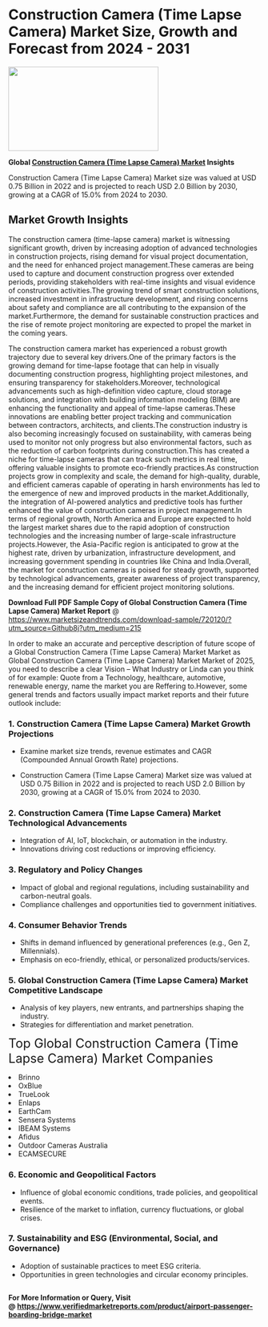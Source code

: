 <H1>Construction Camera (Time Lapse Camera) Market Size, Growth and Forecast from 2024 - 2031</H1><img class="aligncenter size-medium wp-image-584254" src="https://thirdeyenews.in/wp-content/uploads/2024/09/Global-Market-Research-300x168.jpeg" alt="" width="300" height="168" /><p><strong>Global&nbsp;<a href="https://www.marketsizeandtrends.com/download-sample/720120/?utm_source=Github8j?utm_medium=215">Construction Camera (Time Lapse Camera) Market</a> Insights</strong></p><p>Construction Camera (Time Lapse Camera) Market size was valued at USD 0.75 Billion in 2022 and is projected to reach USD 2.0 Billion by 2030, growing at a CAGR of 15.0% from 2024 to 2030.</p><p><h2>Market Growth Insights</h2> <p>The construction camera (time-lapse camera) market is witnessing significant growth, driven by increasing adoption of advanced technologies in construction projects, rising demand for visual project documentation, and the need for enhanced project management.These cameras are being used to capture and document construction progress over extended periods, providing stakeholders with real-time insights and visual evidence of construction activities.The growing trend of smart construction solutions, increased investment in infrastructure development, and rising concerns about safety and compliance are all contributing to the expansion of the market.Furthermore, the demand for sustainable construction practices and the rise of remote project monitoring are expected to propel the market in the coming years.</p> <p>The construction camera market has experienced a robust growth trajectory due to several key drivers.One of the primary factors is the growing demand for time-lapse footage that can help in visually documenting construction progress, highlighting project milestones, and ensuring transparency for stakeholders.Moreover, technological advancements such as high-definition video capture, cloud storage solutions, and integration with building information modeling (BIM) are enhancing the functionality and appeal of time-lapse cameras.These innovations are enabling better project tracking and communication between contractors, architects, and clients.The construction industry is also becoming increasingly focused on sustainability, with cameras being used to monitor not only progress but also environmental factors, such as the reduction of carbon footprints during construction.This has created a niche for time-lapse cameras that can track such metrics in real time, offering valuable insights to promote eco-friendly practices.As construction projects grow in complexity and scale, the demand for high-quality, durable, and efficient cameras capable of operating in harsh environments has led to the emergence of new and improved products in the market.Additionally, the integration of AI-powered analytics and predictive tools has further enhanced the value of construction cameras in project management.In terms of regional growth, North America and Europe are expected to hold the largest market shares due to the rapid adoption of construction technologies and the increasing number of large-scale infrastructure projects.However, the Asia-Pacific region is anticipated to grow at the highest rate, driven by urbanization, infrastructure development, and increasing government spending in countries like China and India.Overall, the market for construction cameras is poised for steady growth, supported by technological advancements, greater awareness of project transparency, and the increasing demand for efficient project monitoring solutions.<p><span class=""><strong>Download Full PDF Sample Copy of Global Construction Camera (Time Lapse Camera) Market Report</strong> @ <a href="https://www.marketsizeandtrends.com/download-sample/720120/?utm_source=Github8j?utm_medium=215" target="_blank">https://www.marketsizeandtrends.com/download-sample/720120/?utm_source=Github8j?utm_medium=215</a></span></p><p>In order to make an accurate and perceptive description of future scope of a Global&nbsp;Construction Camera (Time Lapse Camera) Market Market as Global&nbsp;Construction Camera (Time Lapse Camera) Market Market of 2025, you need to describe a clear Vision &ndash; What Industry or Linda can you think of for example: Quote from a Technology, healthcare, automotive, renewable energy, name the market you are Reffering to.However, some general trends and factors usually impact market reports and their future outlook include:</p><h3>1.&nbsp;<strong>Construction Camera (Time Lapse Camera) Market Growth Projections</strong></h3><ul><li>Examine market size trends, revenue estimates and CAGR (Compounded Annual Growth Rate) projections.</li><li><p>Construction Camera (Time Lapse Camera) Market size was valued at USD 0.75 Billion in 2022 and is projected to reach USD 2.0 Billion by 2030, growing at a CAGR of 15.0% from 2024 to 2030.</p></li></ul><h3>2.&nbsp;<strong>Construction Camera (Time Lapse Camera) Market Technological Advancements</strong></h3><ul><li>Integration of AI, IoT, blockchain, or automation in the industry.</li><li>Innovations driving cost reductions or improving efficiency.</li></ul><h3>3.&nbsp;<strong>Regulatory and Policy Changes</strong></h3><ul><li>Impact of global and regional regulations, including sustainability and carbon-neutral goals.</li><li>Compliance challenges and opportunities tied to government initiatives.</li></ul><h3>4.&nbsp;<strong>Consumer Behavior Trends</strong></h3><ul><li>Shifts in demand influenced by generational preferences (e.g., Gen Z, Millennials).</li><li>Emphasis on eco-friendly, ethical, or personalized products/services.</li></ul><h3>5.&nbsp;<strong>Global Construction Camera (Time Lapse Camera) Market Competitive Landscape</strong></h3><ul><li>Analysis of key players, new entrants, and partnerships shaping the industry.</li><li>Strategies for differentiation and market penetration.</li></ul><p data-pm-slice="1 1 []"><span style="color: inherit; font-family: inherit; font-size: 25px;">Top Global Construction Camera (Time Lapse Camera) Market Companies</span></p><div class="" data-test-id=""><p><li>Brinno</li><li> OxBlue</li><li> TrueLook</li><li> Enlaps</li><li> EarthCam</li><li> Sensera Systems</li><li> IBEAM Systems</li><li> Afidus</li><li> Outdoor Cameras Australia</li><li> ECAMSECURE</li></p></div><h3>6.&nbsp;<strong>Economic and Geopolitical Factors</strong></h3><ul><li>Influence of global economic conditions, trade policies, and geopolitical events.</li><li>Resilience of the market to inflation, currency fluctuations, or global crises.</li></ul><h3>7.&nbsp;<strong>Sustainability and ESG (Environmental, Social, and Governance)</strong></h3><ul><li>Adoption of sustainable practices to meet ESG criteria.</li><li>Opportunities in green technologies and circular economy principles.</li></ul><h2><strong style="font-size: 14px;">For More Information or Query, Visit @&nbsp;</strong><a style="background-color: #ffffff; font-size: 14px;" href="https://www.marketsizeandtrends.com/report/construction-camera-time-lapse-camera-market/" target="_blank">https://www.verifiedmarketreports.com/product/airport-passenger-boarding-bridge-market</a></h2>